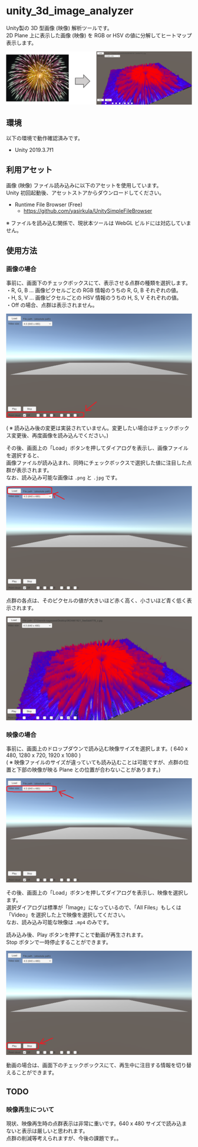 unity_3d_image_analyzer
===============

Unity製の 3D 型画像 (映像) 解析ツールです。  
2D Plane 上に表示した画像 (映像) を RGB or HSV の値に分解してヒートマップ表示します。

![sample](/snapshots/description_01.png)


環境
----------------
以下の環境で動作確認済みです。
- Unity 2019.3.7f1

利用アセット 
-----------------
画像 (映像) ファイル読み込みに以下のアセットを使用しています。  
Unity 初回起動後、アセットストアからダウンロードしてください。
- Runtime File Browser (Free)
    - https://github.com/yasirkula/UnitySimpleFileBrowser


※ ファイルを読み込む関係で、現状本ツールは WebGL ビルドには対応していません。


使用方法
-----------------
### 画像の場合
事前に、画面下のチェックボックスにて、表示させる点群の種類を選択します。  
・R, G, B ... 画像ピクセルごとの RGB 情報のうちの R, G, B それぞれの値。  
・H, S, V ... 画像ピクセルごとの HSV 情報のうちの H, S, V それぞれの値。  
・Off の場合、点群は表示されません。  

![](/snapshots/description_02.png)

( ※ 読み込み後の変更は実装されていません。変更したい場合はチェックボックス変更後、再度画像を読み込んでください。)  
  
その後、画面上の「Load」ボタンを押してダイアログを表示し、画像ファイルを選択すると、  
画像ファイルが読み込まれ、同時にチェックボックスで選択した値に注目した点群が表示されます。  
なお、読み込み可能な画像は `.png` と `.jpg` です。

![](/snapshots/description_03.png)

点群の各点は、そのピクセルの値が大きいほど赤く高く、小さいほど青く低く表示されます。

![](/snapshots/result_image.png)


### 映像の場合
事前に、画面上のドロップダウンで読み込む映像サイズを選択します。( 640 x 480, 1280 x 720, 1920 x 1080 )  
( ※ 映像ファイルのサイズが違っていても読み込むことは可能ですが、点群の位置と下部の映像が映る Plane との位置が合わないことがあります。)

![](/snapshots/description_04.png)

その後、画面上の「Load」ボタンを押してダイアログを表示し、映像を選択します。  
選択ダイアログは標準が「Image」になっているので、「All Files」もしくは「Video」を選択した上で映像を選択してください。  
なお、読み込み可能な映像は `.mp4` のみです。

読み込み後、Play ボタンを押すことで動画が再生されます。  
Stop ボタンで一時停止することができます。  

![](/snapshots/description_05.png)
  
動画の場合は、画面下のチェックボックスにて、再生中に注目する情報を切り替えることができます。


TODO
------------------
### 映像再生について
現状、映像再生時の点群表示は非常に重いです。640 x 480 サイズで読み込まないと表示は厳しいと思われます。  
点群の削減等考えられますが、今後の課題です。。
